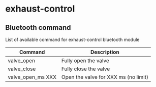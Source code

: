 # exhaust-control
## Bluetooth command

List of available command for exhaust-control bluetooth module

| Command | Description |
| ------ | ------ |
| valve_open | Fully open the valve |
| valve_close | Fully close the valve |
| valve_open_ms XXX | Open the valve for XXX ms (no limit) |